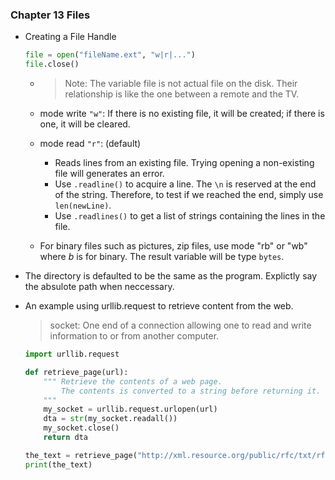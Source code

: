 ### Chapter 13 Files

- Creating a File Handle
    ```python
    file = open("fileName.ext", "w|r|...")
    file.close()
    ```

    - > Note: The variable file is not actual file on the disk. Their relationship is like the one between a remote and the TV.

    - mode write `"w"`: 
        If there is no existing file, it will be created; if there is one, it will be cleared.

    - mode read `"r"`: (default)
        - Reads lines from an existing file. Trying opening a non-existing file will generates an error. 
        - Use `.readline()` to acquire a line. The `\n` is reserved at the end of the string. Therefore, to test if we reached the end, simply use `len(newLine)`.
        - Use `.readlines()` to get a list of strings containing the lines in the file.

    - For binary files such as pictures, zip files, use mode "rb" or "wb" where *b* is for binary. The result variable will be type `bytes`.


- The directory is defaulted to be the same as the program. Explictly say the absulote path when neccessary.

- An example using urllib.request to retrieve content from the web. 
    > socket: One end of a connection allowing one to read and write information to or from another computer.
    ```python
    import urllib.request
    
    def retrieve_page(url):
        """ Retrieve the contents of a web page.
            The contents is converted to a string before returning it.
        """
        my_socket = urllib.request.urlopen(url)
        dta = str(my_socket.readall())
        my_socket.close()
        return dta

    the_text = retrieve_page("http://xml.resource.org/public/rfc/txt/rfc793.txt")
    print(the_text)
    ```
